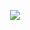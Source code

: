 <p align="center">
  <img src="https://user-images.githubusercontent.com/1249672/226171084-8ebc7c0a-f49b-4e01-9701-ef234123dd65.png">
</p>
